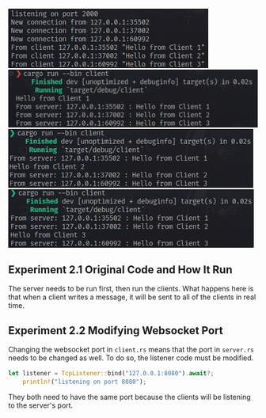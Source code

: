 ![Alt text](img/server.png)
![Alt text](img/client1.png)
![Alt text](img/client2.png)
![Alt text](img/client3.png)

## Experiment 2.1 Original Code and How It Run
The server needs to be run first, then run the clients. What happens here is that when a client writes a message, it will be sent to all of the clients in real time.

## Experiment 2.2 Modifying Websocket Port
Changing the websocket port in `client.rs` means that the port in `server.rs` needs to be changed as well. To do so, the listener code must be modified.

```rust
let listener = TcpListener::bind("127.0.0.1:8080").await?;
    println!("listening on port 8080");
```

They both need to have the same port because the clients will be listening to the server's port.